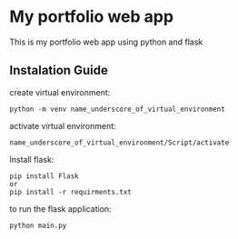 # My portfolio web app
This is my portfolio web app using python and flask

## Instalation Guide
create virtual environment:
```
python -m venv name_underscore_of_virtual_environment
```
activate virtual environment:
```
name_underscore_of_virtual_environment/Script/activate
```
Install flask:
```
pip install Flask
or
pip install -r requirments.txt
```
to run the flask application:
```
python main.py
```